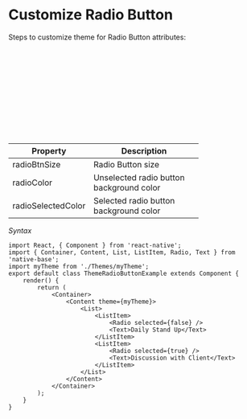 # Customize Radio Button

Steps to customize theme for Radio Button attributes:
<br />


<table>
  <thead>
    <tr style="border-style: hidden">
      <th style="border-style: hidden"><div style="background: url(https://docs-v2.nativebase.io/docs/assets/iphone.png) no-repeat; padding: 63px 20px 100px 18px; width: 292px"><img src="{{('https://docs-v2.nativebase.io/docs/assets/ios/guide/theme-radio-button.png')}}" alt="" /></div></th>
    </tr>
  </thead>
</table>

<table class = "table table-hover" style="width: 75%; ">
        <thead>
            <tr>
                <th>Property</th>
                <th>Description</th>
            </tr>
        </thead>
        <tbody>
            <tr>
                <td>radioBtnSize</td>
                <td>Radio Button size</td>
            </tr>
            <tr>
                <td>radioColor</td>
                <td>Unselected radio button background color</td>
            </tr>
            <tr>
                <td>radioSelectedColor</td>
                <td>Selected radio button background color</td>
            </tr>
        </tbody>
    </table>


*Syntax*

<pre class="line-numbers"><code class="language-jsx">import React, { Component } from 'react-native';
import { Container, Content, List, ListItem, Radio, Text } from 'native-base';
import myTheme from './Themes/myTheme';
export default class ThemeRadioButtonExample extends Component {
    render() {
        return (
            &lt;Container>
                &lt;Content theme={myTheme}>
                    &lt;List>
                        &lt;ListItem>
                            &lt;Radio selected={false} />
                            &lt;Text>Daily Stand Up&lt;/Text>
                        &lt;/ListItem>
                        &lt;ListItem>
                            &lt;Radio selected={true} />
                            &lt;Text>Discussion with Client&lt;/Text>
                        &lt;/ListItem>
                    &lt;/List>
                &lt;/Content>
            &lt;/Container>
        );
    }
}</code></pre>
